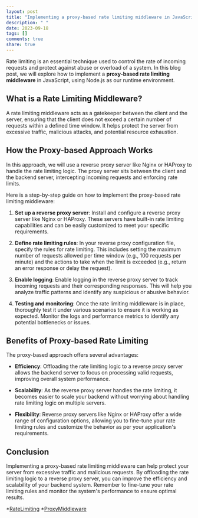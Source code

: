 ```yaml
---
layout: post
title: "Implementing a proxy-based rate limiting middleware in JavaScript"
description: " "
date: 2023-09-18
tags: []
comments: true
share: true
---
```


Rate limiting is an essential technique used to control the rate of incoming requests and protect against abuse or overload of a system. In this blog post, we will explore how to implement a **proxy-based rate limiting middleware** in JavaScript, using Node.js as our runtime environment.

## What is a Rate Limiting Middleware?

A rate limiting middleware acts as a gatekeeper between the client and the server, ensuring that the client does not exceed a certain number of requests within a defined time window. It helps protect the server from excessive traffic, malicious attacks, and potential resource exhaustion.

## How the Proxy-based Approach Works

In this approach, we will use a reverse proxy server like Nginx or HAProxy to handle the rate limiting logic. The proxy server sits between the client and the backend server, intercepting incoming requests and enforcing rate limits. 

Here is a step-by-step guide on how to implement the proxy-based rate limiting middleware:

1. **Set up a reverse proxy server**: Install and configure a reverse proxy server like Nginx or HAProxy. These servers have built-in rate limiting capabilities and can be easily customized to meet your specific requirements.

2. **Define rate limiting rules**: In your reverse proxy configuration file, specify the rules for rate limiting. This includes setting the maximum number of requests allowed per time window (e.g., 100 requests per minute) and the actions to take when the limit is exceeded (e.g., return an error response or delay the request).

3. **Enable logging**: Enable logging in the reverse proxy server to track incoming requests and their corresponding responses. This will help you analyze traffic patterns and identify any suspicious or abusive behavior.

4. **Testing and monitoring**: Once the rate limiting middleware is in place, thoroughly test it under various scenarios to ensure it is working as expected. Monitor the logs and performance metrics to identify any potential bottlenecks or issues.

## Benefits of Proxy-based Rate Limiting

The proxy-based approach offers several advantages:

- **Efficiency**: Offloading the rate limiting logic to a reverse proxy server allows the backend server to focus on processing valid requests, improving overall system performance.

- **Scalability**: As the reverse proxy server handles the rate limiting, it becomes easier to scale your backend without worrying about handling rate limiting logic on multiple servers.

- **Flexibility**: Reverse proxy servers like Nginx or HAProxy offer a wide range of configuration options, allowing you to fine-tune your rate limiting rules and customize the behavior as per your application's requirements.

## Conclusion

Implementing a proxy-based rate limiting middleware can help protect your server from excessive traffic and malicious requests. By offloading the rate limiting logic to a reverse proxy server, you can improve the efficiency and scalability of your backend system. Remember to fine-tune your rate limiting rules and monitor the system's performance to ensure optimal results.

*[RateLimiting](https://example.com/ratelimiting) *[ProxyMiddleware](https://example.com/proxymiddleware)
